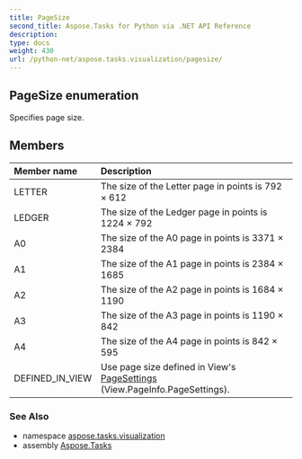 ```yaml
---
title: PageSize
second_title: Aspose.Tasks for Python via .NET API Reference
description: 
type: docs
weight: 430
url: /python-net/aspose.tasks.visualization/pagesize/
---
```


## PageSize enumeration

Specifies page size.

## Members
| Member name | Description |
| :- | :- |
|LETTER|The size of the Letter page in points is 792 × 612|
|LEDGER|The size of the Ledger page in points is 1224 × 792|
|A0|The size of the A0 page in points is 3371 × 2384|
|A1|The size of the A1 page in points is 2384 × 1685|
|A2|The size of the A2 page in points is 1684 × 1190|
|A3|The size of the A3 page in points is 1190 × 842|
|A4|The size of the A4 page in points is 842 × 595|
|DEFINED_IN_VIEW|Use page size defined in View's [PageSettings](/tasks/python-net/aspose.tasks.visualization/pagesettings/) (View.PageInfo.PageSettings).|

### See Also

* namespace [aspose.tasks.visualization](/tasks/python-net/aspose.tasks.visualization/)
* assembly [Aspose.Tasks](/tasks/python-net/)

